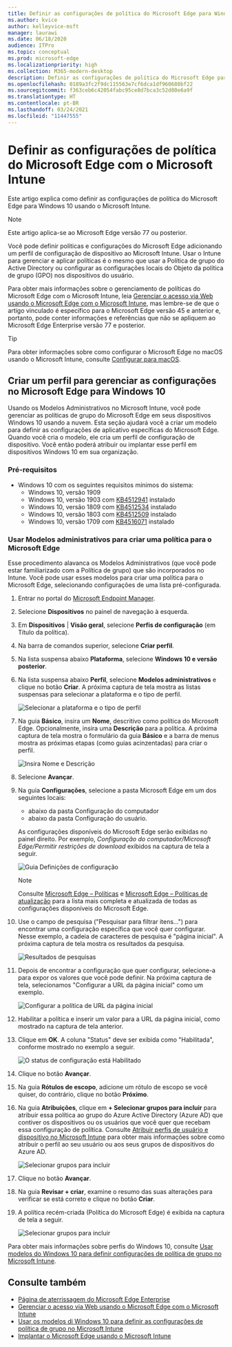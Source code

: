 ```yaml
---
title: Definir as configurações de política do Microsoft Edge para Windows usando o Microsoft Intune.
ms.author: kvice
author: kelleyvice-msft
manager: laurawi
ms.date: 06/18/2020
audience: ITPro
ms.topic: conceptual
ms.prod: microsoft-edge
ms.localizationpriority: high
ms.collection: M365-modern-desktop
description: Definir as configurações de política do Microsoft Edge para Windows usando o Microsoft Intune.
ms.openlocfilehash: 0189a3fc2f9dc115563e7cf6dca1df960680bf22
ms.sourcegitcommit: f363ceb6c42054fabc95ce8d7bca3c52d80e6a9f
ms.translationtype: HT
ms.contentlocale: pt-BR
ms.lasthandoff: 03/24/2021
ms.locfileid: "11447555"
---
```

# <a name="configure-microsoft-edge-policy-settings-with-microsoft-intune"></a>Definir as configurações de política do Microsoft Edge com o Microsoft Intune

Este artigo explica como definir as configurações de política do Microsoft Edge para Windows 10 usando o Microsoft Intune.

> [!NOTE]
> Este artigo aplica-se ao Microsoft Edge versão 77 ou posterior.

Você pode definir políticas e configurações do Microsoft Edge adicionando um perfil de configuração de dispositivo ao Microsoft Intune. Usar o Intune para gerenciar e aplicar políticas é o mesmo que usar a Política de grupo do Active Directory ou configurar as configurações locais do Objeto da política de grupo (GPO) nos dispositivos do usuário.

Para obter mais informações sobre o gerenciamento de políticas do Microsoft Edge com o Microsoft Intune, leia [Gerenciar o acesso via Web usando o Microsoft Edge com o Microsoft Intune](/intune/manage-microsoft-edge), mas lembre-se de que o artigo vinculado é específico para o Microsoft Edge versão 45 e anterior e, portanto, pode conter informações e referências que não se apliquem ao Microsoft Edge Enterprise versão 77 e posterior.

> [!TIP]
> Para obter informações sobre como configurar o Microsoft Edge no macOS usando o Microsoft Intune, consulte [Configurar para macOS](configure-microsoft-edge-on-mac.md).

## <a name="create-a-profile-to-manage-settings-in-microsoft-edge-for-windows-10"></a>Criar um perfil para gerenciar as configurações no Microsoft Edge para Windows 10

Usando os Modelos Administrativos no Microsoft Intune, você pode gerenciar as políticas de grupo do Microsoft Edge em seus dispositivos Windows 10 usando a nuvem. Esta seção ajudará você a criar um modelo para definir as configurações de aplicativo específicas do Microsoft Edge. Quando você cria o modelo, ele cria um perfil de configuração de dispositivo. Você então poderá atribuir ou implantar esse perfil em dispositivos Windows 10 em sua organização.

### <a name="prerequisites"></a>Pré-requisitos

- Windows 10 com os seguintes requisitos mínimos do sistema:
  - Windows 10, versão 1909
  - Windows 10, versão 1903 com [KB4512941](https://support.microsoft.com/kb/4512941) instalado
  - Windows 10, versão 1809 com [KB4512534](https://support.microsoft.com/kb/4512534) instalado
  - Windows 10, versão 1803 com [KB4512509](https://support.microsoft.com/kb/4512509) instalado
  - Windows 10, versão 1709 com [KB4516071](https://support.microsoft.com/kb/4516071) instalado

### <a name="use-administrative-templates-to-create-a-policy-for-microsoft-edge"></a>Usar Modelos administrativos para criar uma política para o Microsoft Edge

Esse procedimento alavanca os Modelos Administrativos (que você pode estar familiarizado com a Política de grupo) que são incorporados no Intune. Você pode usar esses modelos para criar uma política para o Microsoft Edge, selecionando configurações de uma lista pré-configurada.

1. Entrar no portal do [Microsoft Endpoint Manager](https://endpoint.microsoft.com/).
2. Selecione **Dispositivos** no painel de navegação à esquerda.
3. Em **Dispositivos** | **Visão geral**, selecione **Perfis de configuração** (em Título da política).
4. Na barra de comandos superior, selecione **Criar perfil**.
5. Na lista suspensa abaixo **Plataforma**, selecione **Windows 10 e versão posterior**.
6. Na lista suspensa abaixo **Perfil**, selecione **Modelos administrativos** e clique no botão **Criar**. A próxima captura de tela mostra as listas suspensas para selecionar a plataforma e o tipo de perfil.

    ![Selecionar a plataforma e o tipo de perfil](./media/configure-edge-with-intune/create-profile-platform.png)

7. Na guia **Básico**, insira um **Nome**, descritivo como política do Microsoft Edge. Opcionalmente, insira uma **Descrição** para a política.
A próxima captura de tela mostra o formulário da guia **Básico** e a barra de menus mostra as próximas etapas (como guias acinzentadas) para criar o perfil.

   ![Insira Nome e Descrição](./media/configure-edge-with-intune/create-profile-basics-tab.png)

8. Selecione **Avançar**.
9. Na guia **Configurações**, selecione a pasta Microsoft Edge em um dos seguintes locais:

   - abaixo da pasta Configuração do computador
   - abaixo da pasta Configuração do usuário.

   As configurações disponíveis do Microsoft Edge serão exibidas no painel direito. Por exemplo, *Configuração do computador/Microsoft Edge/Permitir restrições de download* exibidos na captura de tela a seguir.

   ![Guia Definições de configuração](./media/configure-edge-with-intune/create-profile-configuration-settings-tab.png)

   > [!NOTE]
   > Consulte [Microsoft Edge – Políticas](./microsoft-edge-policies.md) e [Microsoft Edge – Políticas de atualização](./microsoft-edge-update-policies.md) para a lista mais completa e atualizada de todas as configurações disponíveis do Microsoft Edge.

10. Use o campo de pesquisa ("Pesquisar para filtrar itens...") para encontrar uma configuração específica que você quer configurar. Nesse exemplo, a cadeia de caracteres de pesquisa é "página inicial". A próxima captura de tela mostra os resultados da pesquisa.

    ![Resultados de pesquisas](./media/configure-edge-with-intune/create-profile-configuration-settings-tab-search.png)

11. Depois de encontrar a configuração que quer configurar, selecione-a para expor os valores que você pode definir. Na próxima captura de tela, selecionamos "Configurar a URL da página inicial" como um exemplo.

    ![Configurar a política de URL da página inicial](./media/configure-edge-with-intune/create-profile-configuration-settings-tab-edit-pol.png)

12. Habilitar a política e inserir um valor para a URL da página inicial, como mostrado na captura de tela anterior.

13. Clique em **OK**. A coluna "Status" deve ser exibida como "Habilitada", conforme mostrado no exemplo a seguir.

    ![O status de configuração está Habilitado](./media/configure-edge-with-intune/create-profile-configuration-settings-tab-set-enabled.png)

14. Clique no botão **Avançar**.

15. Na guia **Rótulos de escopo**, adicione um rótulo de escopo se você quiser, do contrário, clique no botão **Próximo**.

16. Na guia **Atribuições**, clique em **+ Selecionar grupos para incluir** para atribuir essa política ao grupo do Azure Active Directory (Azure AD) que contiver os dispositivos ou os usuários que você quer que recebam essa configuração de política. Consulte [Atribuir perfis de usuário e dispositivo no Microsoft Intune](/intune/device-profile-assign) para obter mais informações sobre como atribuir o perfil ao seu usuário ou aos seus grupos de dispositivos do Azure AD.

    ![Selecionar grupos para incluir](./media/configure-edge-with-intune/create-profile-assignments-tab.png)

17. Clique no botão **Avançar**.

18. Na guia **Revisar + criar**, examine o resumo das suas alterações para verificar se está correto e clique no botão **Criar**.

19. A política recém-criada (Política do Microsoft Edge) é exibida na captura de tela a seguir.

    ![Selecionar grupos para incluir](./media/configure-edge-with-intune/create-profile-new-policy-finished.png)

Para obter mais informações sobre perfis do Windows 10, consulte [Usar modelos do Windows 10 para definir configurações de política de grupo no Microsoft Intune](/intune/administrative-templates-windows).

## <a name="see-also"></a>Consulte também

- [Página de aterrissagem do Microsoft Edge Enterprise](https://aka.ms/EdgeEnterprise)
- [Gerenciar o acesso via Web usando o Microsoft Edge com o Microsoft Intune](/intune/manage-microsoft-edge)
- [Usar os modelos di Windows 10 para definir as configurações de política de grupo no Microsoft Intune](/intune/administrative-templates-windows)
- [Implantar o Microsoft Edge usando o Microsoft Intune](/intune/apps/apps-windows-edge/?bc=https%3a%2f%2fdocs.microsoft.com%2fDeployEdge%2fbreadcrumb%2ftoc.json&toc=https%3a%2f%2fdocs.microsoft.com%2fDeployEdge%2ftoc.json)